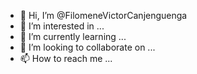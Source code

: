 - 👋 Hi, I’m @FilomeneVictorCanjenguenga
- 👀 I’m interested in ...
- 🌱 I’m currently learning ...
- 💞️ I’m looking to collaborate on ...
- 📫 How to reach me ...

<!---
FilomeneVictorCanjenguenga/FilomeneVictorCanjenguenga is a ✨ special ✨ repository because its `README.md` (this file) appears on your GitHub profile.
You can click the Preview link to take a look at your changes.
--->
